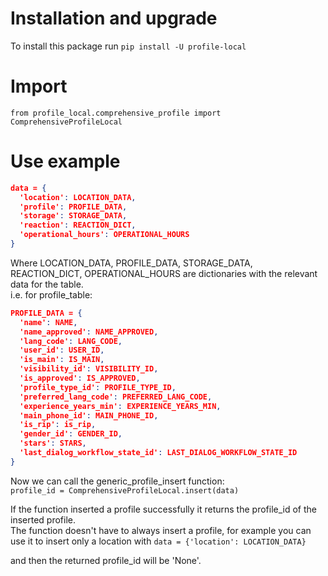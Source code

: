 # Installation and upgrade

To install this package run `pip install -U profile-local`

# Import

`from profile_local.comprehensive_profile import ComprehensiveProfileLocal`

# Use example

```json
data = {
  'location': LOCATION_DATA,
  'profile': PROFILE_DATA,
  'storage': STORAGE_DATA,
  'reaction': REACTION_DICT,
  'operational_hours': OPERATIONAL_HOURS
}
```

Where LOCATION_DATA, PROFILE_DATA, STORAGE_DATA, REACTION_DICT, OPERATIONAL_HOURS are dictionaries with the relevant
data for the table.  
i.e. for profile_table:

```json
PROFILE_DATA = {
  'name': NAME,
  'name_approved': NAME_APPROVED,
  'lang_code': LANG_CODE,
  'user_id': USER_ID,
  'is_main': IS_MAIN,
  'visibility_id': VISIBILITY_ID,
  'is_approved': IS_APPROVED,
  'profile_type_id': PROFILE_TYPE_ID,
  'preferred_lang_code': PREFERRED_LANG_CODE,
  'experience_years_min': EXPERIENCE_YEARS_MIN,
  'main_phone_id': MAIN_PHONE_ID,
  'is_rip': is_rip,
  'gender_id': GENDER_ID,
  'stars': STARS,
  'last_dialog_workflow_state_id': LAST_DIALOG_WORKFLOW_STATE_ID
}
```

Now we can call the generic_profile_insert function:  
`profile_id = ComprehensiveProfileLocal.insert(data)`

If the function inserted a profile successfully it returns the profile_id of the inserted profile.  
The function doesn't have to always insert a profile, for example you can use it to insert only a location with
`data = {'location': LOCATION_DATA}`

and then the returned profile_id will be 'None'.
